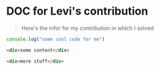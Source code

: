 # DOC for Levi's contribution

>Here's the infor for my contribution in which I solved 

```js
console.log("some cool code for me")
```

```html
<div>some content</div>
```
```html
<div>more stuff</div>